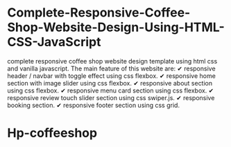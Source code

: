 # Complete-Responsive-Coffee-Shop-Website-Design-Using-HTML-CSS-JavaScript
complete responsive coffee shop website design template using html css and vanilla javascript.  The main feature of this website are: ✔ responsive header / navbar with toggle effect using css flexbox. ✔ responsive home section with image slider using css flexbox. ✔ responsive about section using css flexbox. ✔ responsive menu card section using css flexbox. ✔ responsive review touch slider section using css swiper.js. ✔ responsive booking section. ✔ responsive footer section using css grid.
# Hp-coffeeshop
